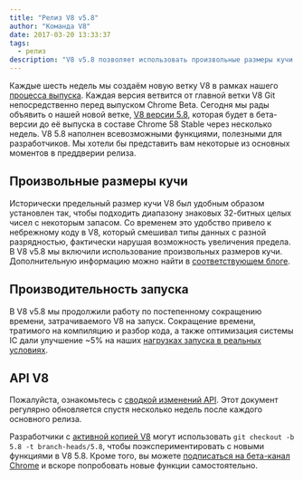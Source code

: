 ```yaml
---
title: "Релиз V8 v5.8"
author: "Команда V8"
date: 2017-03-20 13:33:37
tags:
  - релиз
description: "V8 v5.8 позволяет использовать произвольные размеры кучи и улучшает производительность запуска."
---
```

Каждые шесть недель мы создаём новую ветку V8 в рамках нашего [процесса выпуска](/docs/release-process). Каждая версия ветвится от главной ветки V8 Git непосредственно перед выпуском Chrome Beta. Сегодня мы рады объявить о нашей новой ветке, [V8 версии 5.8](https://chromium.googlesource.com/v8/v8.git/+log/branch-heads/5.8), которая будет в бета-версии до её выпуска в составе Chrome 58 Stable через несколько недель. V8 5.8 наполнен всевозможными функциями, полезными для разработчиков. Мы хотели бы представить вам некоторые из основных моментов в преддверии релиза.

<!--truncate-->
## Произвольные размеры кучи

Исторически предельный размер кучи V8 был удобным образом установлен так, чтобы подходить диапазону знаковых 32-битных целых чисел с некоторым запасом. Со временем это удобство привело к небрежному коду в V8, который смешивал типы данных с разной разрядностью, фактически нарушая возможность увеличения предела. В V8 v5.8 мы включили использование произвольных размеров кучи. Дополнительную информацию можно найти в [соответствующем блоге](/blog/heap-size-limit).

## Производительность запуска

В V8 v5.8 мы продолжили работу по постепенному сокращению времени, затрачиваемого V8 на запуск. Сокращение времени, тратимого на компиляцию и разбор кода, а также оптимизация системы IC дали улучшение ~5% на наших [нагрузках запуска в реальных условиях](/blog/real-world-performance).

## API V8

Пожалуйста, ознакомьтесь с [сводкой изменений API](https://docs.google.com/document/d/1g8JFi8T_oAE_7uAri7Njtig7fKaPDfotU6huOa1alds/edit). Этот документ регулярно обновляется спустя несколько недель после каждого основного релиза.

Разработчики с [активной копией V8](/docs/source-code#using-git) могут использовать `git checkout -b 5.8 -t branch-heads/5.8`, чтобы поэкспериментировать с новыми функциями в V8 5.8. Кроме того, вы можете [подписаться на бета-канал Chrome](https://www.google.com/chrome/browser/beta.html) и вскоре попробовать новые функции самостоятельно.
